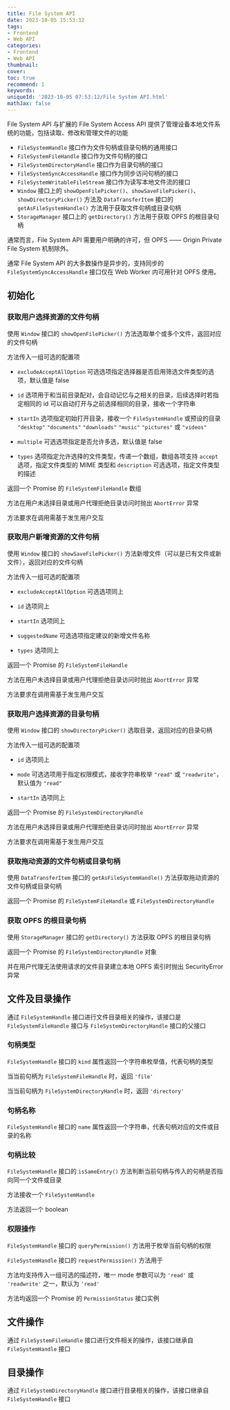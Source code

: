 ```yaml
---
title: File System API
date: 2023-10-05 15:53:12
tags:
- Frontend
- Web API
categories:
- Frontend
- Web API
thumbnail: 
cover: 
toc: true
recommend: 1
keywords: 
uniqueId: '2023-10-05 07:53:12/File System API.html'
mathJax: false
---
```


File System API 与扩展的 File System Access API 提供了管理设备本地文件系统的功能，包括读取、修改和管理文件的功能

- `FileSystemHandle` 接口作为文件句柄或目录句柄的通用接口
- `FileSystemFileHandle` 接口作为文件句柄的接口
- `FileSystemDirectoryHandle` 接口作为目录句柄的接口
- `FileSystemSyncAccessHandle` 接口作为同步访问句柄的接口
- `FileSystemWritableFileStream` 接口作为读写本地文件流的接口
- `Window` 接口上的 `showOpenFilePicker()`、`showSaveFilePicker()`、`showDirectoryPicker()` 方法及 `DataTransferItem` 接口的 `getAsFileSystemHandle()` 方法用于获取文件句柄或目录句柄
- `StorageManager` 接口上的 `getDirectory()` 方法用于获取 OPFS 的根目录句柄

通常而言，File System API 需要用户明确的许可，但 OPFS —— Origin Private File System 机制除外。

通常 File System API 的大多数操作是异步的，支持同步的 `FileSystemSyncAccessHandle` 接口仅在 Web Worker 内可用针对 OPFS 使用。

## 初始化

### 获取用户选择资源的文件句柄

使用 `Window` 接口的  `showOpenFilePicker()` 方法选取单个或多个文件，返回对应的文件句柄

方法传入一组可选的配置项

- `excludeAcceptAllOption` 可选选项指定选择器是否启用筛选文件类型的选项，默认值是 false

- `id` 选项用于和当前目录配对，会自动记忆与之相关的目录，后续选择时若指定相同的 id 可以自动打开与之前选择相同的目录，接收一个字符串

- `startIn` 选项指定初始打开目录，接收一个 `FileSystemHandle` 或预设的目录 `"desktop"` `"documents"` `"downloads"` `"music"` `"pictures"` 或 `"videos"`

- `multiple` 可选选项指定是否允许多选，默认值是 false

- `types` 选项指定允许选择的文件类型，传递一个数组，数组各项支持 `accept` 选项，指定文件类型的 MIME 类型和 `description` 可选选项，指定文件类型的描述

返回一个 Promise 的 `FileSystemFileHandle` 数组

方法在用户未选择目录或用户代理拒绝目录访问时抛出 `AbortError` 异常

方法要求在调用需基于发生用户交互

### 获取用户新增资源的文件句柄

使用 `Window` 接口的 `showSaveFilePicker()` 方法新增文件（可以是已有文件或新文件），返回对应的文件句柄

方法传入一组可选的配置项

- `excludeAcceptAllOption` 可选选项同上

- `id` 选项同上

- `startIn` 选项同上

- `suggestedName` 可选选项指定建议的新增文件名称

- `types` 选项同上

返回一个 Promise 的 `FileSystemFileHandle`

方法在用户未选择目录或用户代理拒绝目录访问时抛出 `AbortError` 异常

方法要求在调用需基于发生用户交互

### 获取用户选择资源的目录句柄

使用 `Window` 接口的 `showDirectoryPicker()` 选取目录，返回对应的目录句柄

方法传入一组可选的配置项

- `id` 选项同上

- `mode` 可选选项用于指定权限模式，接收字符串枚举 `"read"` 或 `"readwrite"`，默认值为 `"read"`

- `startIn` 选项同上

返回一个 Promise 的 `FileSystemDirectoryHandle`

方法在用户未选择目录或用户代理拒绝目录访问时抛出 `AbortError` 异常

方法要求在调用需基于发生用户交互

### 获取拖动资源的文件句柄或目录句柄

使用 `DataTransferItem` 接口的 `getAsFileSystemHandle()` 方法获取拖动资源的文件句柄或目录句柄

返回一个 Promise 的 `FileSystemFileHandle` 或 `FileSystemDirectoryHandle`

### 获取 OPFS 的根目录句柄

使用 `StorageManager` 接口的 `getDirectory()` 方法获取 OPFS 的根目录句柄

返回一个 Promise 的 `FileSystemDirectoryHandle` 对象

并在用户代理无法使用请求的文件目录建立本地 OPFS 索引时抛出 SecurityError 异常

## 文件及目录操作

通过 `FileSystemHandle` 接口进行文件目录相关的操作，该接口是 `FileSystemFileHandle` 接口与 `FileSystemDirectoryHandle` 接口的父接口

### 句柄类型

`FileSystemHandle` 接口的 `kind` 属性返回一个字符串枚举值，代表句柄的类型

当当前句柄为 `FileSystemFileHandle` 时，返回 `'file'`

当当前句柄为 `FileSystemDirectoryHandle` 时，返回 `'directory'`

### 句柄名称

`FileSystemHandle` 接口的 `name` 属性返回一个字符串，代表句柄对应的文件或目录的名称

### 句柄比较

`FileSystemHandle` 接口的 `isSameEntry()` 方法判断当前句柄与传入的句柄是否指向同一个文件或目录

方法接收一个 `FileSystemHandle`

方法返回一个 boolean

### 权限操作

`FileSystemHandle` 接口的 `queryPermission()` 方法用于枚举当前句柄的权限

`FileSystemHandle` 接口的 `requestPermission()` 方法用于

方法均支持传入一组可选的描述符，唯一 mode 参数可以为 `'read'` 或 `'readwrite'` 之一，默认为 `'read'`

方法均返回一个 Promise 的 `PermissionStatus` 接口实例

## 文件操作

通过 `FileSystemFileHandle` 接口进行文件相关的操作，该接口继承自 `FileSystemHandle` 接口

## 目录操作

通过 `FileSystemDirectoryHandle` 接口进行目录相关的操作，该接口继承自 `FileSystemHandle` 接口

